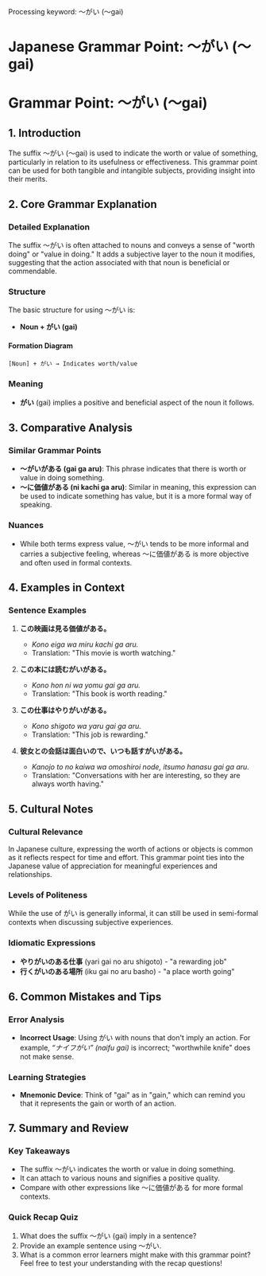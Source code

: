 Processing keyword: ～がい (〜gai)
# Japanese Grammar Point: ～がい (〜gai)
# Grammar Point: ～がい (〜gai)
## 1. Introduction
The suffix ～がい (〜gai) is used to indicate the worth or value of something, particularly in relation to its usefulness or effectiveness. This grammar point can be used for both tangible and intangible subjects, providing insight into their merits.
## 2. Core Grammar Explanation
### Detailed Explanation
The suffix ～がい is often attached to nouns and conveys a sense of "worth doing" or "value in doing." It adds a subjective layer to the noun it modifies, suggesting that the action associated with that noun is beneficial or commendable.
### Structure
The basic structure for using ～がい is:
- **Noun + がい (gai)**
#### Formation Diagram
```
[Noun] + がい → Indicates worth/value
```
### Meaning
- **がい** (gai) implies a positive and beneficial aspect of the noun it follows.
## 3. Comparative Analysis
### Similar Grammar Points
- **～がいがある (gai ga aru)**: This phrase indicates that there is worth or value in doing something.
- **～に価値がある (ni kachi ga aru)**: Similar in meaning, this expression can be used to indicate something has value, but it is a more formal way of speaking.
### Nuances
- While both terms express value, ～がい tends to be more informal and carries a subjective feeling, whereas ～に価値がある is more objective and often used in formal contexts.
## 4. Examples in Context
### Sentence Examples
1. **この映画は見る価値がある。**
   - *Kono eiga wa miru kachi ga aru.*
   - Translation: "This movie is worth watching."
   
2. **この本には読むがいがある。**
   - *Kono hon ni wa yomu gai ga aru.*
   - Translation: "This book is worth reading."
3. **この仕事はやりがいがある。**
   - *Kono shigoto wa yaru gai ga aru.*
   - Translation: "This job is rewarding."
4. **彼女との会話は面白いので、いつも話すがいがある。**
   - *Kanojo to no kaiwa wa omoshiroi node, itsumo hanasu gai ga aru.*
   - Translation: "Conversations with her are interesting, so they are always worth having."
## 5. Cultural Notes
### Cultural Relevance
In Japanese culture, expressing the worth of actions or objects is common as it reflects respect for time and effort. This grammar point ties into the Japanese value of appreciation for meaningful experiences and relationships.
### Levels of Politeness
While the use of がい is generally informal, it can still be used in semi-formal contexts when discussing subjective experiences. 
### Idiomatic Expressions
- **やりがいのある仕事** (yari gai no aru shigoto) - "a rewarding job"
- **行くがいのある場所** (iku gai no aru basho) - "a place worth going"
## 6. Common Mistakes and Tips
### Error Analysis
- **Incorrect Usage**: Using がい with nouns that don't imply an action. For example, *“ナイフがい” (naifu gai)* is incorrect; "worthwhile knife" does not make sense.
  
### Learning Strategies
- **Mnemonic Device**: Think of "gai" as in "gain," which can remind you that it represents the gain or worth of an action.
## 7. Summary and Review
### Key Takeaways
- The suffix ～がい indicates the worth or value in doing something.
- It can attach to various nouns and signifies a positive quality.
- Compare with other expressions like ～に価値がある for more formal contexts.
### Quick Recap Quiz
1. What does the suffix ～がい (gai) imply in a sentence?
2. Provide an example sentence using ～がい.
3. What is a common error learners might make with this grammar point? 
Feel free to test your understanding with the recap questions!
